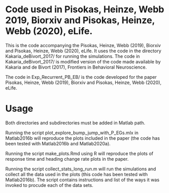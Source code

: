 # Code used in Pisokas, Heinze, Webb 2019, Biorxiv and Pisokas, Heinze, Webb (2020), eLife. 

This is the code accompanying the Pisokas, Heinze, Webb (2019), Biorxiv and Pisokas, Heinze, Webb (2020), eLife. It uses the code in the directory Kakaria_deBivort_2017/ for running the simulations. The code in Kakaria_deBivort_2017/ is modified version of the code made available by Kakaria and de Bivort (2017), Frontiers in Behavioral Neuroscience.

The code in Exp_Recurrent_PB_EB/ is the code developed for the paper Pisokas, Heinze, Webb (2019), Biorxiv and Pisokas, Heinze, Webb (2020), eLife.


# Usage

Both directories and subdirectories must be added in Matlab path. 

Running the script plot_explore_bump_jump_with_P_EGs.mlx in Matlab2016b will reproduce the plots included in the paper (the code has been tested with Matlab2016b and Matlab2020a). 

Running the script make_plots.Rmd using R will reproduce the plots of response time and heading change rate plots in the paper. 

Running the script collect_stats_long_run.m will run the simulations and collect all the data used in the plots (this code has been tested with Matlab2016b). The script contains instructions and list of the ways it was invoked to procude each of the data sets. 

